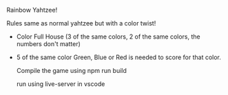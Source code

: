 Rainbow Yahtzee!

Rules same as normal yahtzee but with a color twist!

- Color Full House (3 of the same colors, 2 of the same colors, the numbers don't matter)
- 5 of the same color Green, Blue or Red is needed to score for that color.

  Compile the game using
  npm run build

  run using live-server in vscode
